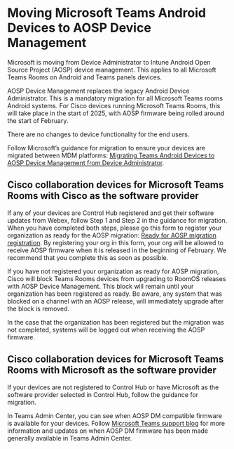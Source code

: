 # Moving Microsoft Teams Android Devices to AOSP Device Management

Microsoft is moving from Device Administrator to Intune Android Open Source Project (AOSP) device management. This applies to all Microsoft Teams Rooms on Android and Teams panels devices.

AOSP Device Management replaces the legacy Android Device Administrator. This is a mandatory migration for all Microsoft Teams rooms Android systems. For Cisco devices running Microsoft Teams Rooms, this will take place in the start of 2025, with AOSP firmware being rolled around the start of February.

There are no changes to device functionality for the end users.

Follow Microsoft’s guidance for migration to ensure your devices are migrated between MDM platforms:
[Migrating Teams Android Devices to AOSP Device Management from Device Administrator](https://learn.microsoft.com/MicrosoftTeams/rooms/android-migration-guide). 

## Cisco collaboration devices for Microsoft Teams Rooms with Cisco as the software provider

If any of your devices are Control Hub registered and get their software updates from Webex, follow Step 1 and Step 2 in the guidance for migration. When you have completed both steps, please go this form to register your organization as ready for the AOSP migration: [Ready for AOSP migration registration](https://ciscocx.qualtrics.com/jfe/form/SV_eWIgDZWDYexwS3k).
By registering your org in this form, your org will be allowed to receive AOSP firmware when it is released in the beginning of February. We recommend that you complete this as soon as possible. 

If you have not registered your organization as ready for AOSP migration, Cisco will block Teams Rooms devices from upgrading to RoomOS releases with AOSP Device Management. This block will remain until your organization has been registered as ready. Be aware, any system that was blocked on a channel with an AOSP release, will immediately upgrade after the block is removed.

In the case that the organization has been registered but the migration was not completed, systems will be logged out when receiving the AOSP firmware.

## Cisco collaboration devices for Microsoft Teams Rooms with Microsoft as the software provider

If your devices are not registered to Control Hub or have Microsoft as the software provider selected in Control Hub, follow the guidance for migration. 

In Teams Admin Center, you can see when AOSP DM compatible firmware is available for your devices. Follow [Microsoft Teams support blog](https://techcommunity.microsoft.com/blog/microsoftteamssupport/moving-teams-android-devices-to-aosp-device-management/4140893) for more information and updates on when AOSP DM firmware has been made generally available in Teams Admin Center.
